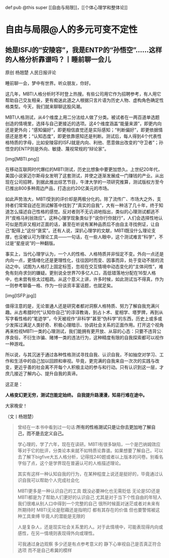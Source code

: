 def:pub @this super [[自由与局限]]，[[个体心理学和整体论]]


# 自由与局限@人的多元可变不定性

## 她是ISFJ的“安陵容”，我是ENTP的“孙悟空”……这样的人格分析靠谱吗？丨睡前聊一会儿

原创 杨翘楚 人民日报评论

睡前聊一会，梦中有世界。听众朋友，你好。

这几年，MBTI人格分析时不时登上热搜。有些公司用它作为招聘参考，有人用它帮助自己交友相亲，更有痴迷此道之人根据只言片语为历史人物、虚构角色确定性格类型。今天，我们就来聊聊这股风潮。

MBTI人格测试，从4个维度上用二分法给人做了分类。被试者在一两百道单选题创造的情境里，选择与自己更接近的选项。这4个维度涵盖“能量来源”，即更内向还是更外向；“感知偏好”，即更相信直觉还是实际感知；“判断偏好”，即更依据情感还是思考；“认知态度”，即更依靠感知还是判断。测试后，每人得到4个代表性格特质的字母，比如安陵容的ISFJ就是内向、利他、愿意做出改变的“守卫者”；孙悟空的ENTP则是外向、敏捷、蔑视常规的“辩论家”。

[img[MBTI.png]]

在移动互联网时代爆红的MBTI测试，历史比想象中要更加悠久。上世纪20年代，美国小说家迈尔斯母女发明了这套测试，并使之逐渐发展成一门赚钱的产业。从出现在公司招聘，到据此推出综艺节目，牛津大学的一项研究推算，测试版权方至今已推出800多种周边产品，打造出约20亿美元的市场。

如此声势浩大，MBTI受到的评价却是两极分化的。除了流传广、市场大之外，支持者们常常自述在测试解答中找到了“真实的自我”，大有一种活了几十年，终于知道怎么描述自己性格的感觉。反对者则不无讥诮地指出，类似的心理测试都逃不开“皮格马利翁效应”。这种心理学现象类似于“说你行你就行”，人们会选择性地认可似是而非又相对正面的话，甚至在听说有某种品质后不由自主寻找例证，让自己“配得上”这份“褒奖”。还有人说，深扒心理学的文献，MBTI既没什么理论支撑，也没被认可为理论工具——一句话，在一些人眼中，这个测试难言“科学”，不过是“星座说”的一种翻版。

事实上，当代心理学认为，一个人的性格、人格特质并非恒定不变。外向一点还是内向一点，更情绪化还是更理性化，往往因时而变、因事而异，处于变动不居的流动之中。试图为人格打上固定标签，忽视在交互情境中动态变化的“主体间性”，难免有刻舟求剑的嫌疑。更别说全世界70多亿人口，高低错落地分配在16型人格中，也未尝有些太过粗疏。从这个意义上讲，许多时候，如此测试当不得真，作为一则参考聊备一格、作为一份谈资丰富话题，也就足矣。

[img[ISFP.jpg]]

值得注意的是，无论普通人还是研究者都对洞察人格特质、努力了解自我充满兴趣。从古希腊时代“认知你自己”的谆谆教诲，到占卜术、星相学、塔罗牌，再到从写字看性格的“笔迹学”，今天被视作“非科学”甚至“伪科学”的东西，历史上或多或少发挥过满足人类好奇、积极心理暗示、协调社会关系的正面作用。打开这个视角再来检视MBTI一类的心理测试，我们能拥有更开放、从容的心态：只要不违背公序良俗，不衍生诈骗、赌博一类的违法行为，这种精度有限的自我探索都可以视作一种游戏。

所以说，与其沉迷于通过各种性格测试寻找自我、认识自我，不如抽空对学习、工作和生活中的自己加以回顾和审视。毕竟，更完满的自我来自一次次的实践与改变，更近乎善的社会离不开每个人积极主动的参与和行动。只有认识到这一层，才庶几接近了解内心、提升自我的真谛。

这正是：

**人格变幻更无穷，测试岂能定始终。
自我提升路漫漫，知易行难在途中。**

大家晚安！

（文丨杨翘楚）

  

>曾经在一本书中看到过一句话:**所有的性格测试只是让你去更加地了解自己，而不是去定义自己。**
>
>学心理的，学了六年，现在在读研。MBTI有很多缺陷，一个是巴纳姆效应等对于它的批评，分类论本来就不如特质论靠谱。如果想要了解自己，可以去了解下bigfive大五人格分析，记得找240题或者以上版本的问卷。别看名字俗了点，这个是学界现在普遍认可的人格描述理论。
>
>其实有这样一种认知自我的行为，在某种程度上说还是挺好的，毕竟通过认识自我可以帮助个人完成社会化
>
>MBTI更多是一种认识自己的工具 既没必要神化也无需贬低 无论是SD还是MBTI都是为了帮助人们更好的认识自己 尤其是对于当下个性自由的年轻人 我们很难从别人口中得到一个完整的自己 很所时候面对迷茫或者对未来有所期待时 MBTI无论是慰藉还是指明灯 都有其存在的价值 但也要警惕被这种工具束缚 毕竟人的潜能是无限的
>
>人是复杂人，还是现实社会关系里的人。对于此情境中，可能表现得内向或感性，在另一情境则表现得外向或理性。
>
>可我通过身边观察 多少还是有点参考意义的 静下心审视自己是否真正符合选项 而不是自己希冀的模样